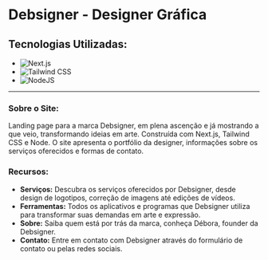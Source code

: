 # Debsigner - Designer Gráfica

## Tecnologias Utilizadas:
- ![Next.js](https://img.shields.io/badge/Next.js-000000?style=for-the-badge&logo=next.js&logoColor=white)
- ![Tailwind CSS](https://img.shields.io/badge/Tailwind_CSS-38B2AC?style=for-the-badge&logo=tailwind-css&logoColor=white)
- ![NodeJS](https://img.shields.io/badge/Node-CC6699?style=for-the-badge&logo=node&logoColor=white)

---

### Sobre o Site:

Landing page para a marca Debsigner, em plena ascenção e já mostrando a que veio, transformando ideias em arte. Construída com Next.js, Tailwind CSS e Node. O site apresenta o portfólio da designer, informações sobre os serviços oferecidos e formas de contato.

### Recursos:

- **Serviços:** Descubra os serviços oferecidos por Debsigner, desde design de logotipos, correção de imagens até edições de vídeos.
- **Ferramentas:** Todos os aplicativos e programas que Debsigner utiliza para transformar suas demandas em arte e expressão.
- **Sobre:** Saiba quem está por trás da marca, conheça Débora, founder da Debsigner. 
- **Contato:** Entre em contato com Debsigner através do formulário de contato ou pelas redes sociais.
